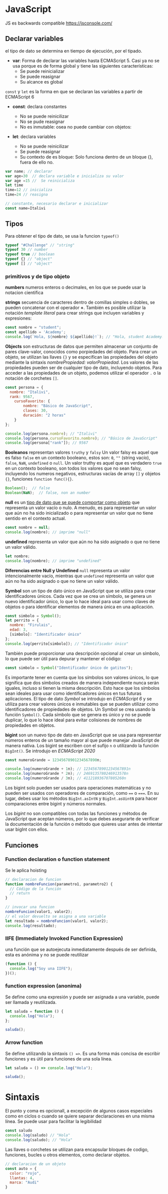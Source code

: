 # JavaScript
JS es backwards compatible
https://jsconsole.com/

## Declarar variables

el tipo de dato se determina en tiempo de ejecución, por el tipado.
- __var__: Forma de declarar las variables hasta ECMAScript 5. Casi ya no se usa porque es de forma global y tiene las siguientes características:
  - Se puede reinicializar
  - Se puede reasignar
  - Su alcance es global

```const``` y ```let``` es la forma en que se declaran las variables a partir de ECMAScript 6

- __const__: declara constantes
  - No se puede reinicilizar
  - No se pude reasignar
  - No es inmutable: osea no puede cambiar con objetos:

- __let__: declara variables
  - No se puede reinicilizar
  - Se puede reasignar
  - Su contexto de es bloque: Solo funciona dentro de un bloque {}, fuera de ello no.

```js
var name; // declarar
var age=30  // declara variable e inicializa su valor
var age =15 //  Se reinicializa
let time
time=12 // inicializa
time=24 // reasigna

// constante, necesario declarar e inicializar
const name=Italivi
```




## Tipos

Para obtener el tipo de dato, se usa la funcion ```typeof()```
```js
typeof "#Challenge" // "string"
typeof 30 // number
typeof true // boolean
typeof {} // "object"
typeof [] // "object"
```

### primitivos y de tipo objeto


__numbers__ numeros enteros o decimales, en los que se puede usar la notacion cientifica


__strings__ secuencia de caracteres dentro de comillas simples o dobles, se pueden concatenar con el operador __+__. También es posible utilizar la notación _template literal_ para crear strings que incluyen variables y expresiones:
```js
const nombre = "student";
const apellido = 'Academy';
console.log(`Hola, ${nombre} ${apellido}!`); // "Hola, student Academy!"
```


__Objects__ son estructuras de datos que permiten almacenar un conjunto de pares clave-valor, conocidos como porpiedades del objeto. Para crear un objeto, se utilizan las llaves ```{}``` y se especifican las propiedades del objeto mediante la sintaxis _nombrePropiedad: valorPropiedad_. Los valores de las propiedades pueden ser de cualquier tipo de dato, incluyendo objetos.
Para acceder a las propiedades de un objeto, podemos utilizar el operador ```.``` o la notación de corchetes ```[]```.
```js
const persona = {
  nombre: "Italivi",
  rank: 9567,
	cursoFavorito: {
		nombre: "Básico de JavaScript",
		clases: 30,
		duración: "2 horas"
	}
};

console.log(persona.nombre); // "Italivi"
console.log(persona.cursoFavorito.nombre); // "Básico de JavaScript"
console.log(persona["rank"]); // 9567
```


__Booleanos__ representan valores ```truthy``` y ```falsy```
Un valor falsy es aquel que es falso ```false``` en un contexto booleano, estos son: ```0```, ```""``` (string vacío), ```false```, ```NaN```, ```undefined``` o ```null```.
Un valor truthy es aquel que es verdadero ```true``` en un contexto booleano, son todos los valores que no sean falsy, incluyendo los numeros negativos, estructuras vacías de array ```[]``` y objetos ```{}```, funciones ```function func(){}```.
```js
Boolean();  // false
Boolean(NaN);  // false, non an number
```


__null__ es un [tipo de dato que se puede comportar como objeto](https://2ality.com/2013/10/typeof-null.html) que representa un valor vacío o nulo. A menudo, es para representar un valor que aún no ha sido inicializado o para representar un valor que no tiene sentido en el contexto actual.
```js
const nombre = null;
console.log(nombre); // imprime "null"
```


__undefined__ representa un valor que aún no ha sido asignado o que no tiene un valor válido.
```js
let nombre;
console.log(nombre); // imprime "undefined"
```

__Diferencias entre Null y Undefined__
```null``` representa un valor intencionalmente vacío, mientras que ```undefined``` representa un valor que aún no ha sido asignado o que no tiene un valor válido.


__Symbol__ son un tipo de dato único en JavaScript que se utiliza para crear identificadores únicos. Cada vez que se crea un símbolo, se genera un nuevo identificador único, lo que lo hace ideal para usar como claves de objetos o para identificar elementos de manera única en una aplicación.
```js
const simbolo = Symbol();
let perrito = {
  nombre: "Firulais",
  edad: 3,
  [simbolo]: "Identificador único"
};
console.log(perrito[simbolo]); // "Identificador único"
```
También puede proporcionar una descripción opcional al crear un símbolo, lo que puede ser útil para depurar y mantener el código:
```js
const simbolo = Symbol("Identificador único de gatitos");
```
Es importante tener en cuenta que los símbolos son valores únicos, lo que significa que dos símbolos creados de manera independiente nunca serán iguales, incluso si tienen la misma descripción. Esto hace que los símbolos sean ideales para usar como identificadores únicos en tus futuras aplicaciones.
El tipo de dato _Symbol_ se introdujo en _ECMAScript 6_ y se utiliza para crear valores únicos e inmutables que se pueden utilizar como identificadores de propiedades de objetos. Un Symbol se crea usando la función ```Symbol()```. Cada símbolo que se genera es único y no se puede duplicar, lo que lo hace ideal para evitar colisiones de nombres de propiedades en objetos.


__bigint__ son un nuevo tipo de dato en JavaScript que se usa para representar números enteros de un tamaño mayor al que puede manejar JavaScript de manera nativa. Los bigint se escriben con el sufijo ```n``` o utilizando la función ```BigInt()```. Se introdujo en _ECMAScript 2020_
```js
const numeroGrande = 12345678901234567890n;

console.log(numeroGrande + 1n); // 12345678901234567891n
console.log(numeroGrande * 2n); // 2469135780246913578n
console.log(numeroGrande / 3n); // 411218936707805260n
```
Los bigint solo pueden ser usados para operaciones matemáticas y no pueden ser usados con operadores de comparación, como ```==``` o ```===```. En su lugar, debes usar los métodos ```BigInt.asIntN``` y ```BigInt.asUintN``` para hacer comparaciones entre bigint y números normales.

Los _bigint_ no son compatibles con todas las funciones y métodos de JavaScript que aceptan números, por lo que debes asegurarte de verificar la documentación de la función o método que quieres usar antes de intentar usar bigInt con ellos.




## Funciones

### Function declaration o function statement
Se le aplica hoisting
```js
// declaracion de funcion
function nombreFuncion(parametro1, parametro2) {
  // Código de la función
  // return
}

// invocar una funcion
nombreFuncion(valor1, valor2);
// el valor devuelto se asigna a una variable
let resultado = nombreFuncion(valor1, valor2);
console.log(resultado);
```


### IIFE (Immediately Invoked Function Expression)
una función que se autoejecuta inmediatamente después de ser definida, esta es anónima y no se puede reutilizar
```js
(function () {
  console.log("Soy una IIFE");
})();
```


### function expression (anonima)
Se define como una expresión y puede ser asignada a una variable, puede ser llamada y reutilizada.
```js
let saluda = function () {
  console.log("Hola");
};

saluda();
```


### Arrow function
Se define utilizando la sintaxis ```() =>```. Es una forma más concisa de escribir funciones y es útil para funciones de una sola línea.
```js
let saluda = () => console.log("Hola");

saluda();
```




# Sintaxis
El punto y coma es opcionall, a excepción de algunos casos especiales como en ciclos o cuando se quiere separar declaraciones en una misma línea. Se puede usar para facilitar la legibilidad
```js
const saludo
console.log(saludo) // "Hola"
console.log(saludo); // "Hola"
```

Las llaves o corchetes se utilizan para encapsular bloques de codigo, funciones, bucles u otros elementos, como declarar objetos.
```js
// declaracion de un objeto
const auto = {
  color: "rojo",
  llantas: 4,
  marca: "Audi"
}
```


